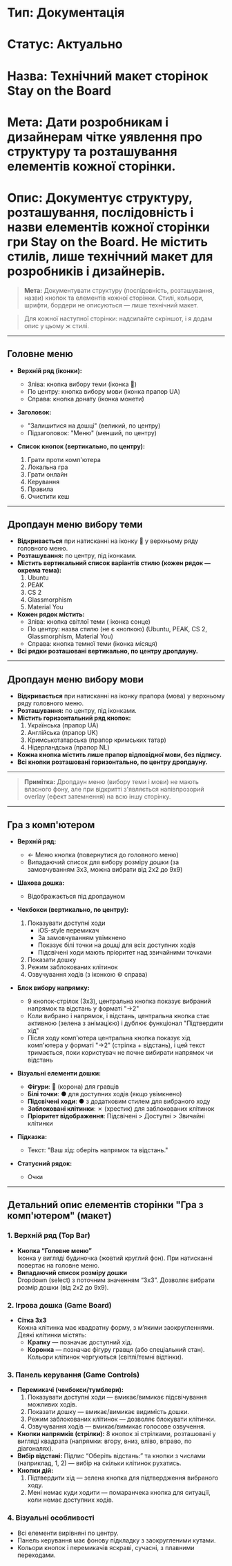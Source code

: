 # Тип: Документація
# Статус: Актуально
# Назва: Технічний макет сторінок Stay on the Board
# Мета: Дати розробникам і дизайнерам чітке уявлення про структуру та розташування елементів кожної сторінки.
# Опис: Документує структуру, розташування, послідовність і назви елементів кожної сторінки гри Stay on the Board. Не містить стилів, лише технічний макет для розробників і дизайнерів.

> **Мета:** Документувати структуру (послідовність, розташування, назви) кнопок та елементів кожної сторінки. Стилі, кольори, шрифти, бордери не описуються — лише технічний макет.

> Для кожної наступної сторінки: надсилайте скріншот, і я додам опис у цьому ж стилі. 

---

## Головне меню

- **Верхній ряд (іконки):**
  - Зліва: кнопка вибору теми (іконка 🎨)
  - По центру: кнопка вибору мови (іконка прапор UA)
  - Справа: кнопка донату (іконка монети)

- **Заголовок:**
  - "Залишитися на дошці" (великий, по центру)
  - Підзаголовок: "Меню" (менший, по центру)

- **Список кнопок (вертикально, по центру):**
  1. Грати проти комп'ютера
  2. Локальна гра
  3. Грати онлайн
  4. Керування
  5. Правила
  6. Очистити кеш

---

## Дропдаун меню вибору теми

- **Відкривається** при натисканні на іконку 🎨 у верхньому ряду головного меню.
- **Розташування:** по центру, під іконками.
- **Містить вертикальний список варіантів стилю (кожен рядок — окрема тема):**
  1. Ubuntu
  2. PEAK
  3. CS 2
  4. Glassmorphism
  5. Material You
- **Кожен рядок містить:**
  - Зліва: кнопка світлої теми ( іконка сонце)
  - По центру: назва стилю (не є кнопкою) (Ubuntu, PEAK, CS 2, Glassmorphism, Material You)
  - Справа: кнопка темної теми (іконка місяця)
- **Всі рядки розташовані вертикально, по центру дропдауну.**

---

## Дропдаун меню вибору мови

- **Відкривається** при натисканні на іконку прапора (мова) у верхньому ряду головного меню.
- **Розташування:** по центру, під іконками.
- **Містить горизонтальний ряд кнопок:**
  1. Українська (прапор UA)
  2. Англійська (прапор UK)
  3. Кримськотатарська (прапор кримських татар)
  4. Нідерландська (прапор NL)
- **Кожна кнопка містить лише прапор відповідної мови, без підпису.**
- **Всі кнопки розташовані горизонтально, по центру дропдауну.**

---

> **Примітка:** Дропдаун меню (вибору теми і мови) не мають власного фону, але при відкритті з'являється напівпрозорий overlay (ефект затемнення) на всю іншу сторінку. 

---

## Гра з комп'ютером

- **Верхній ряд:**
  - ← Меню кнопка (повернутися до головного меню)
  - Випадаючий список для вибору розміру дошки (за замовчуванням 3x3, можна вибрати від 2x2 до 9x9)

- **Шахова дошка:**
  - Відображається під дропдауном

- **Чекбокси (вертикально, по центру):**
  1. Показувати доступні ходи
     - iOS-style перемикач
     - За замовчуванням увімкнено
     - Показує білі точки на дошці для всіх доступних ходів
     - Підсвічені ходи мають пріоритет над звичайними точками
  2. Показати дошку
  3. Режим заблокованих клітинок
  4. Озвучування ходів (з іконкою ⚙ справа)

- **Блок вибору напрямку:**
  - 9 кнопок-стрілок (3x3), центральна кнопка показує вибраний напрямок та відстань у форматі "→2"
  - Коли вибрано і напрямок, і відстань, центральна кнопка стає активною (зелена з анімацією) і дублює функціонал "Підтвердити хід"
  - Після ходу комп'ютера центральна кнопка показує хід комп'ютера у форматі "→2" (стрілка + відстань), і цей текст тримається, поки користувач не почне вибирати напрямок чи відстань

- **Візуальні елементи дошки:**
  - **Фігури**: 👑 (корона) для гравців
  - **Білі точки**: ● для доступних ходів (якщо увімкнено)
  - **Підсвічені ходи**: ● з додатковим стилем для вибраного ходу
  - **Заблоковані клітинки**: ✗ (хрестик) для заблокованих клітинок
  - **Пріоритет відображення**: Підсвічені > Доступні > Звичайні клітинки

- **Підказка:**
  - Текст: "Ваш хід: оберіть напрямок та відстань."

- **Статусний рядок:**
  - Очки

---

## Детальний опис елементів сторінки "Гра з комп'ютером" (макет)

### 1. Верхній ряд (Top Bar)
- **Кнопка “Головне меню”**  
  Іконка у вигляді будиночка (жовтий круглий фон). При натисканні повертає на головне меню.
- **Випадаючий список розміру дошки**  
  Dropdown (select) з поточним значенням “3x3”. Дозволяє вибрати розмір дошки (від 2x2 до 9x9).

### 2. Ігрова дошка (Game Board)
- **Сітка 3x3**  
  Кожна клітинка має квадратну форму, з м’якими заокругленнями. Деякі клітинки містять:
  - **Крапку** — позначає доступний хід.
  - **Коронка** — позначає фігуру гравця (або спеціальний стан).
  Кольори клітинок чергуються (світлі/темні відтінки).

### 3. Панель керування (Game Controls)
- **Перемикачі (чекбокси/тумблери):**
  1. Показувати доступні ходи — вмикає/вимикає підсвічування можливих ходів.
  2. Показати дошку — вмикає/вимикає видимість дошки.
  3. Режим заблокованих клітинок — дозволяє блокувати клітинки.
  4. Озвучування ходів — вмикає/вимикає голосове озвучення.
- **Кнопки напрямків (стрілки):**
  8 кнопок зі стрілками, розташовані у вигляді квадрата (напрямки: вгору, вниз, вліво, вправо, по діагоналях).
- **Вибір відстані:**
  Підпис “Оберіть відстань:” та кнопки з числами (наприклад, 1, 2) — вибір на скільки клітинок рухатись.
- **Кнопки дій:**
  1. Підтвердити хід — зелена кнопка для підтвердження вибраного ходу.
  2. Мені немає куди ходити — помаранчека кнопка для ситуації, коли немає доступних ходів.

### 4. Візуальні особливості
- Всі елементи вирівняні по центру.
- Панель керування має фонову підкладку з заокругленими кутами.
- Кольори кнопок і перемикачів яскраві, сучасні, з плавними переходами. 